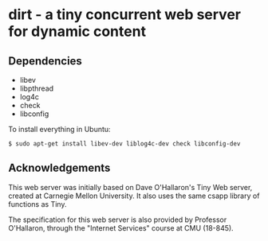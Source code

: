 dirt - a tiny concurrent web server for dynamic content
========================================================

## Dependencies

* libev
* libpthread
* log4c
* check
* libconfig

To install everything in Ubuntu:

    $ sudo apt-get install libev-dev liblog4c-dev check libconfig-dev

## Acknowledgements

This web server was initially based on Dave O'Hallaron's Tiny Web server,
created at Carnegie Mellon University. It also uses the same csapp library of
functions as Tiny.

The specification for this web server is also provided by Professor O'Hallaron,
through the "Internet Services" course at CMU (18-845).
